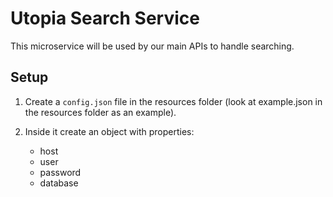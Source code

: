 # Utopia Search Service

This microservice will be used by our main APIs to handle searching.

## Setup
1. Create a `config.json` file in the resources folder (look at example.json in the resources folder as an example).

2. Inside it create an object with properties:
   - host
   - user
   - password
   - database